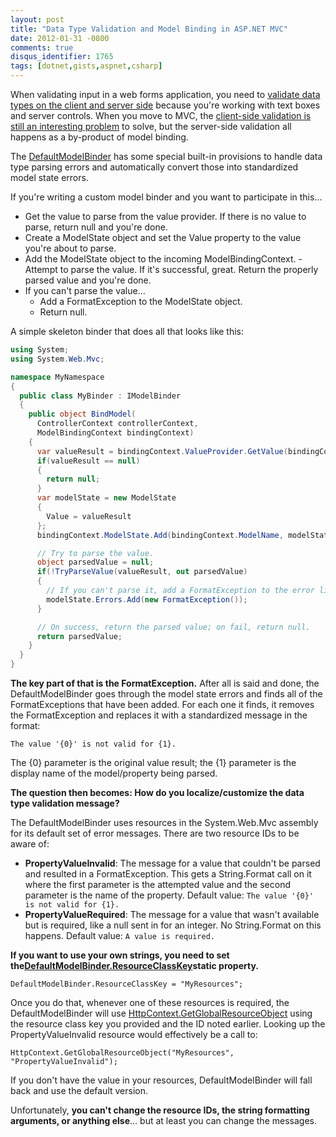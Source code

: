 ```yaml
---
layout: post
title: "Data Type Validation and Model Binding in ASP.NET MVC"
date: 2012-01-31 -0800
comments: true
disqus_identifier: 1765
tags: [dotnet,gists,aspnet,csharp]
---
```

When validating input in a web forms application, you need to [validate data types on the client and server side](http://msdn.microsoft.com/en-us/library/ie/ad548tzy.aspx) because you're working with text boxes and server controls. When you move to MVC, the [client-side validation is still an interesting problem](http://docs.jquery.com/Plugins/Validation#List_of_built-in_Validation_methods) to solve, but the server-side validation all happens as a by-product of model binding.

The [DefaultModelBinder](http://msdn.microsoft.com/en-us/library/system.web.mvc.defaultmodelbinder.aspx) has some special built-in provisions to handle data type parsing errors and automatically convert those into standardized model state errors.

If you're writing a custom model binder and you want to participate in this...

-   Get the value to parse from the value provider. If there is no value to parse, return null and you're done.
-   Create a ModelState object and set the Value property to the value you're about to parse.
-   Add the ModelState object to the incoming ModelBindingContext. -   Attempt to parse the value. If it's successful, great. Return the properly parsed value and you're done.
-   If you can't parse the value...
    -   Add a FormatException to the ModelState object.
    -   Return null.

A simple skeleton binder that does all that looks like this:

```csharp
using System;
using System.Web.Mvc;

namespace MyNamespace
{
  public class MyBinder : IModelBinder
  {
    public object BindModel(
      ControllerContext controllerContext,
      ModelBindingContext bindingContext)
    {
      var valueResult = bindingContext.ValueProvider.GetValue(bindingConext.ModelName);
      if(valueResult == null)
      {
        return null;
      }
      var modelState = new ModelState
      {
        Value = valueResult
      };
      bindingContext.ModelState.Add(bindingContext.ModelName, modelState);

      // Try to parse the value.
      object parsedValue = null;
      if(!TryParseValue(valueResult, out parsedValue)
      {
        // If you can't parse it, add a FormatException to the error list.
        modelState.Errors.Add(new FormatException());
      }

      // On success, return the parsed value; on fail, return null.
      return parsedValue;
    }
  }
}
```

**The key part of that is the FormatException.** After all is said and done, the DefaultModelBinder goes through the model state errors and finds all of the FormatExceptions that have been added. For each one it finds, it removes the FormatException and replaces it with a standardized message in the format:

`The value '{0}' is not valid for {1}.`

The {0} parameter is the original value result; the {1} parameter is the display name of the model/property being parsed.

**The question then becomes: How do you localize/customize the data type validation message?**

The DefaultModelBinder uses resources in the System.Web.Mvc assembly for its default set of error messages. There are two resource IDs to be aware of:

-   **PropertyValueInvalid**: The message for a value that couldn't be parsed and resulted in a FormatException. This gets a String.Format call on it where the first parameter is the attempted value and the second parameter is the name of the property. Default value: `The value '{0}' is not valid for {1}.`
-   **PropertyValueRequired**: The message for a value that wasn't available but is required, like a null sent in for an integer. No String.Format on this happens. Default value: `A value is required.`

**If you want to use your own strings, you need to set the**[**DefaultModelBinder.ResourceClassKey**](http://msdn.microsoft.com/en-us/library/system.web.mvc.defaultmodelbinder.resourceclasskey.aspx)**static property.**

`DefaultModelBinder.ResourceClassKey = "MyResources";`

Once you do that, whenever one of these resources is required, the DefaultModelBinder will use [HttpContext.GetGlobalResourceObject](http://msdn.microsoft.com/en-us/library/system.web.httpcontext.getglobalresourceobject.aspx) using the resource class key you provided and the ID noted earlier. Looking up the PropertyValueInvalid resource would effectively be a call to:

`HttpContext.GetGlobalResourceObject("MyResources", "PropertyValueInvalid");`

If you don't have the value in your resources, DefaultModelBinder will fall back and use the default version.

Unfortunately, **you can't change the resource IDs, the string formatting arguments, or anything else**... but at least you can change
the messages.
